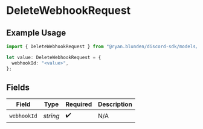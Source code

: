 # DeleteWebhookRequest

## Example Usage

```typescript
import { DeleteWebhookRequest } from "@ryan.blunden/discord-sdk/models/operations";

let value: DeleteWebhookRequest = {
  webhookId: "<value>",
};
```

## Fields

| Field              | Type               | Required           | Description        |
| ------------------ | ------------------ | ------------------ | ------------------ |
| `webhookId`        | *string*           | :heavy_check_mark: | N/A                |